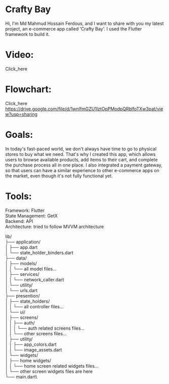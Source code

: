 # Crafty Bay

Hi, I'm Md Mahmud Hossain Ferdous, and I want to share with you my latest project, an e-commerce app called 'Crafty Bay'. I used the Flutter framework to build it.

# Video:
Click_here

# Flowchart:
Click_here https://drive.google.com/file/d/1wnIfmGZU1lztOpPModpQRblfoTXw3pat/view?usp=sharing

# Goals:
In today's fast-paced world, we don't always have time to go to physical stores to buy what we need. That's why I created this app, which allows users to browse available products, add items to their cart, and complete the purchase process all in one place. I also integrated a payment gateway, so that users can have a similar experience to other e-commerce apps on the market, even though it's not fully functional yet.

# Tools:
Framework: Flutter\
State Management: GetX\
Backend: API\
Architecture: tried to follow MVVM architecture

lib/\
├── application/\
│   ├── app.dart\
│   └── state_holder_binders.dart\
├── data/\
│   ├── models/\
│   │   └── all model files...\
│   ├── services/\
│   │   └── network_caller.dart\
│   └── utility/\
│       └── urls.dart\
├── presention/\
│   ├── state_holders/\
│   │   └── all controller files...\
│   └── ui/\
│       ├── screens/\
│       │   ├── auth/\
│       │   │   └── auth related screens files...\
│       │   └── other screens files...\
│       ├── utility/\
│       │   ├── app_colors.dart\
│       │   └── image_assets.dart\
│       └── widgets/\
│           ├── home widgets/\
│           │   └── home screen related widgets files...\
│           └── other screen widgets files are here\
└── main.dart\
